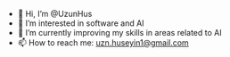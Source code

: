 - 👋 Hi, I’m @UzunHus
- 👀 I’m interested in software and AI
- 🌱 I’m currently improving my skills in areas related to AI
- 📫 How to reach me: uzn.huseyin1@gmail.com

<!---
UzunHus/UzunHus is a ✨ special ✨ repository because its `README.md` (this file) appears on your GitHub profile.
You can click the Preview link to take a look at your changes.
--->
